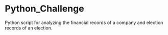 # Python_Challenge
Python script for analyzing the financial records of a company and election records of an election. 
